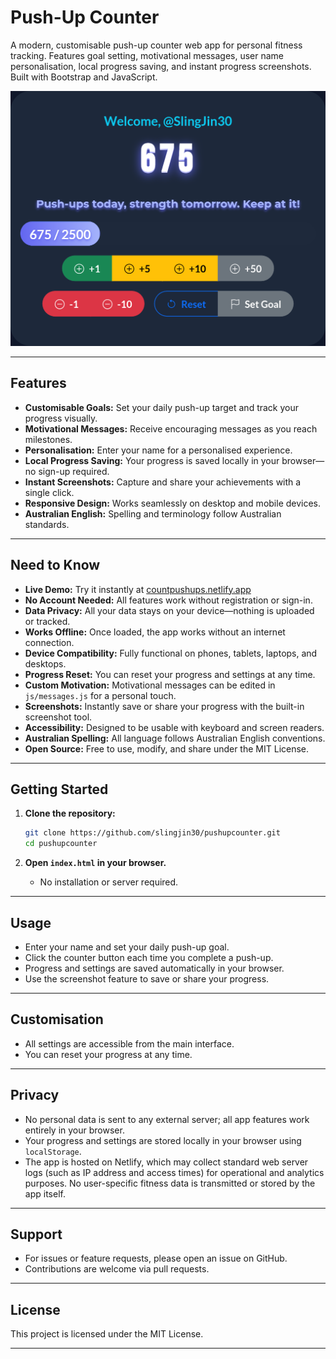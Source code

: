 # Push-Up Counter

A modern, customisable push-up counter web app for personal fitness tracking. Features goal setting, motivational messages, user name personalisation, local progress saving, and instant progress screenshots. Built with Bootstrap and JavaScript.

![Example screenshot of Push-Up Counter](readme-example-image.png)

---

## Features

- **Customisable Goals:** Set your daily push-up target and track your progress visually.
- **Motivational Messages:** Receive encouraging messages as you reach milestones.
- **Personalisation:** Enter your name for a personalised experience.
- **Local Progress Saving:** Your progress is saved locally in your browser—no sign-up required.
- **Instant Screenshots:** Capture and share your achievements with a single click.
- **Responsive Design:** Works seamlessly on desktop and mobile devices.
- **Australian English:** Spelling and terminology follow Australian standards.

---

## Need to Know

- **Live Demo:** Try it instantly at [countpushups.netlify.app](https://countpushups.netlify.app/)
- **No Account Needed:** All features work without registration or sign-in.
- **Data Privacy:** All your data stays on your device—nothing is uploaded or tracked.
- **Works Offline:** Once loaded, the app works without an internet connection.
- **Device Compatibility:** Fully functional on phones, tablets, laptops, and desktops.
- **Progress Reset:** You can reset your progress and settings at any time.
- **Custom Motivation:** Motivational messages can be edited in `js/messages.js` for a personal touch.
- **Screenshots:** Instantly save or share your progress with the built-in screenshot tool.
- **Accessibility:** Designed to be usable with keyboard and screen readers.
- **Australian Spelling:** All language follows Australian English conventions.
- **Open Source:** Free to use, modify, and share under the MIT License.

---

## Getting Started

1. **Clone the repository:**
   ```sh
   git clone https://github.com/slingjin30/pushupcounter.git
   cd pushupcounter
   ```

2. **Open `index.html` in your browser.**
   - No installation or server required.

---

## Usage

- Enter your name and set your daily push-up goal.
- Click the counter button each time you complete a push-up.
- Progress and settings are saved automatically in your browser.
- Use the screenshot feature to save or share your progress.

---

## Customisation

- All settings are accessible from the main interface.
- You can reset your progress at any time.

---

## Privacy

- No personal data is sent to any external server; all app features work entirely in your browser.
- Your progress and settings are stored locally in your browser using `localStorage`.
- The app is hosted on Netlify, which may collect standard web server logs (such as IP address and access times) for operational and analytics purposes. No user-specific fitness data is transmitted or stored by the app itself.

---

## Support

- For issues or feature requests, please open an issue on GitHub.
- Contributions are welcome via pull requests.

---

## License

This project is licensed under the MIT License.

---

